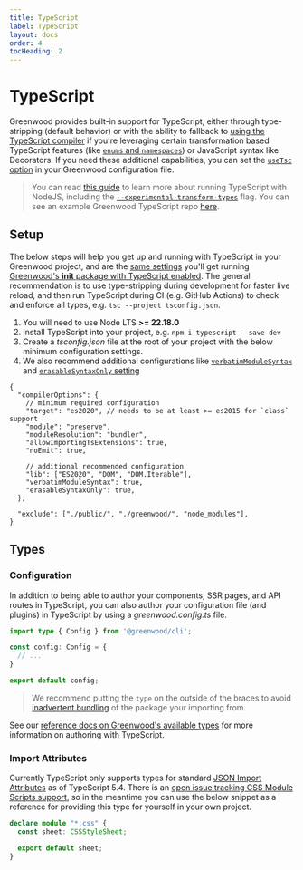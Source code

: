 ```yaml
---
title: TypeScript
label: TypeScript
layout: docs
order: 4
tocHeading: 2
---
```


# TypeScript

Greenwood provides built-in support for TypeScript, either through type-stripping (default behavior) or with the ability to fallback to [using the TypeScript compiler](/docs/reference/configuration/#use-typescript-compiler) if you're leveraging certain transformation based TypeScript features (like [`enums` and `namespaces`](https://devblogs.microsoft.com/typescript/announcing-typescript-5-8/#the---erasablesyntaxonly-option)) or JavaScript syntax like Decorators. If you need these additional capabilities, you can set the [`useTsc` option](/docs/reference/configuration/#use-typescript-compiler) in your Greenwood configuration file.

> You can read [this guide](https://nodejs.org/en/learn/typescript/run-natively) to learn more about running TypeScript with NodeJS, including the [`--experimental-transform-types`](https://nodejs.org/docs/latest-v23.x/api/cli.html#--experimental-transform-types) flag. You can see an example Greenwood TypeScript repo [here](https://github.com/thescientist13/greenwood-native-typescript).

## Setup

The below steps will help you get up and running with TypeScript in your Greenwood project, and are the [same settings](https://github.com/ProjectEvergreen/greenwood/blob/master/packages/init/src/template-base-ts/tsconfig.json) you'll get running [Greenwood's **init** package with TypeScript enabled](/docs/introduction/setup/#init). The general recommendation is to use type-stripping during development for faster live reload, and then run TypeScript during CI (e.g. GitHub Actions) to check and enforce all types, e.g. `tsc --project tsconfig.json`.

1. You will need to use Node LTS **>= 22.18.0**
1. Install TypeScript into your project, e.g. `npm i typescript --save-dev`
1. Create a _tsconfig.json_ file at the root of your project with the below minimum configuration settings.
1. We also recommend additional configurations like [`verbatimModuleSyntax`](https://www.typescriptlang.org/tsconfig/#verbatimModuleSyntax) and [`erasableSyntaxOnly` setting](https://www.typescriptlang.org/tsconfig/#erasableSyntaxOnly)

<!-- prettier-ignore-start -->

<app-ctc-block variant="snippet" heading="tsconfig.json">

  ```json5
  {
    "compilerOptions": {
      // minimum required configuration
      "target": "es2020", // needs to be at least >= es2015 for `class` support
      "module": "preserve",
      "moduleResolution": "bundler",
      "allowImportingTsExtensions": true,
      "noEmit": true,

      // additional recommended configuration
      "lib": ["ES2020", "DOM", "DOM.Iterable"],
      "verbatimModuleSyntax": true,
      "erasableSyntaxOnly": true,
    },

    "exclude": ["./public/", "./greenwood/", "node_modules"],
  }
  ```

</app-ctc-block>

<!-- prettier-ignore-end -->

## Types

### Configuration

In addition to being able to author your components, SSR pages, and API routes in TypeScript, you can also author your configuration file (and plugins) in TypeScript by using a _greenwood.config.ts_ file.

<!-- prettier-ignore-start -->

<app-ctc-block variant="snippet" heading="greenwood.config.ts">

  ```ts
  import type { Config } from '@greenwood/cli';

  const config: Config = {
    // ...
  }

  export default config;
  ```

</app-ctc-block>

<!-- prettier-ignore-end -->

> We recommend putting the `type` on the outside of the braces to avoid [inadvertent bundling](https://github.com/ProjectEvergreen/greenwood/issues/1576) of the package your importing from.

See our [reference docs on Greenwood's available types](/docs/reference/appendix/#types) for more information on authoring with TypeScript.

### Import Attributes

Currently TypeScript only supports types for standard [JSON Import Attributes](https://devblogs.microsoft.com/typescript/announcing-typescript-5-4/#checked-import-attributes-and-assertions) as of TypeScript 5.4. There is an [open issue tracking CSS Module Scripts support](https://github.com/microsoft/TypeScript/issues/46689), so in the meantime you can use the below snippet as a reference for providing this type for yourself in your own project.

<!-- prettier-ignore-start -->

<app-ctc-block variant="snippet" heading="src/types.d.ts">

  ```ts
  declare module "*.css" {
    const sheet: CSSStyleSheet;

    export default sheet;
  }
  ```

</app-ctc-block>

<!-- prettier-ignore-end -->
